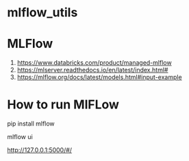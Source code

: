# mlflow_utils

# MLFlow 

1. https://www.databricks.com/product/managed-mlflow
2. https://mlserver.readthedocs.io/en/latest/index.html#
3. https://mlflow.org/docs/latest/models.html#input-example


# How to run MlFLow

pip install mlflow

mlflow ui

http://127.0.0.1:5000/#/
